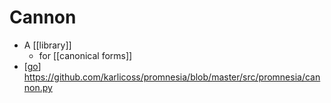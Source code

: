 # Cannon

- A [[library]]
  - for [[canonical forms]]
- [[go]] https://github.com/karlicoss/promnesia/blob/master/src/promnesia/cannon.py



[//begin]: # "Autogenerated link references for markdown compatibility"
[go]: go "Go"
[//end]: # "Autogenerated link references"